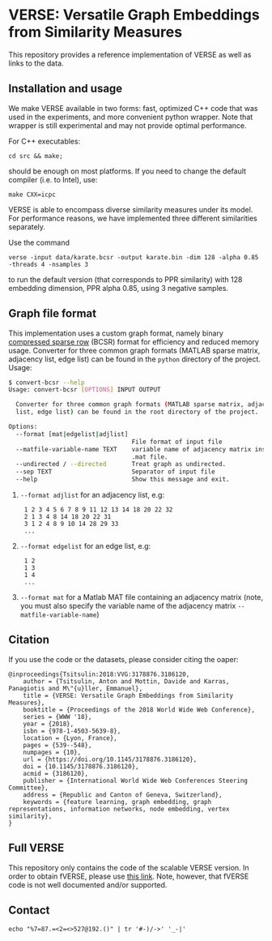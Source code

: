 # VERSE: Versatile Graph Embeddings from Similarity Measures

This repository provides a reference implementation of VERSE as well as links to the data.

## Installation and usage

We make VERSE available in two forms: fast, optimized C++ code that was used in the experiments, and more convenient python wrapper. Note that wrapper is still experimental and may not provide optimal performance.

For C++ executables:

    cd src && make;

should be enough on most platforms. If you need to change the default compiler (i.e. to Intel), use:

    make CXX=icpc

VERSE is able to encompass diverse similarity measures under its model. For performance reasons, we have implemented three different similarities separately.

Use the command

    verse -input data/karate.bcsr -output karate.bin -dim 128 -alpha 0.85 -threads 4 -nsamples 3

to run the default version (that corresponds to PPR similarity) with 128 embedding dimension, PPR alpha 0.85, using 3 negative samples.

## Graph file format

This implementation uses a custom graph format, namely binary [compressed sparse row](https://en.wikipedia.org/wiki/Sparse_matrix#Compressed_sparse_row_.28CSR.2C_CRS_or_Yale_format.29) (BCSR) format for efficiency and reduced memory usage. Converter for three common graph formats (MATLAB sparse matrix, adjacency list, edge list) can be found in the ``python`` directory of the project. Usage:

```bash
$ convert-bcsr --help
Usage: convert-bcsr [OPTIONS] INPUT OUTPUT

  Converter for three common graph formats (MATLAB sparse matrix, adjacency
  list, edge list) can be found in the root directory of the project.

Options:
  --format [mat|edgelist|adjlist]
                                  File format of input file
  --matfile-variable-name TEXT    variable name of adjacency matrix inside a
                                  .mat file.
  --undirected / --directed       Treat graph as undirected.
  --sep TEXT                      Separator of input file
  --help                          Show this message and exit.
```

1. ``--format adjlist`` for an adjacency list, e.g:

        1 2 3 4 5 6 7 8 9 11 12 13 14 18 20 22 32
        2 1 3 4 8 14 18 20 22 31
        3 1 2 4 8 9 10 14 28 29 33
        ...

1. ``--format edgelist`` for an edge list, e.g:

        1 2
        1 3
        1 4
        ...

1. ``--format mat`` for a Matlab MAT file containing an adjacency matrix
        (note, you must also specify the variable name of the adjacency matrix ``--matfile-variable-name``)

## Citation

If you use the code or the datasets, please consider citing the oaper:

    @inproceedings{Tsitsulin:2018:VVG:3178876.3186120,
        author = {Tsitsulin, Anton and Mottin, Davide and Karras, Panagiotis and M\"{u}ller, Emmanuel},
        title = {VERSE: Versatile Graph Embeddings from Similarity Measures},
        booktitle = {Proceedings of the 2018 World Wide Web Conference},
        series = {WWW '18},
        year = {2018},
        isbn = {978-1-4503-5639-8},
        location = {Lyon, France},
        pages = {539--548},
        numpages = {10},
        url = {https://doi.org/10.1145/3178876.3186120},
        doi = {10.1145/3178876.3186120},
        acmid = {3186120},
        publisher = {International World Wide Web Conferences Steering Committee},
        address = {Republic and Canton of Geneva, Switzerland},
        keywords = {feature learning, graph embedding, graph representations, information networks, node embedding, vertex similarity},
    }

## Full VERSE

This repository only contains the code of the scalable VERSE version. In order to obtain fVERSE, please use [this link](https://github.com/xgfs/fverse). Note, however, that fVERSE code is not well documented and/or supported.

## Contact

`echo "%7=87.=<2=<>527@192.()" | tr '#-)/->' '_-|'`